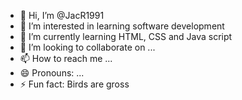 - 👋 Hi, I’m @JacR1991
- 👀 I’m interested in learning software development
- 🌱 I’m currently learning HTML, CSS and Java script
- 💞️ I’m looking to collaborate on ...
- 📫 How to reach me ...
- 😄 Pronouns: ...
- ⚡ Fun fact: Birds are gross

<!---
JacR1991/JacR1991 is a ✨ special ✨ repository because its `README.md` (this file) appears on your GitHub profile.
You can click the Preview link to take a look at your changes.
--->
